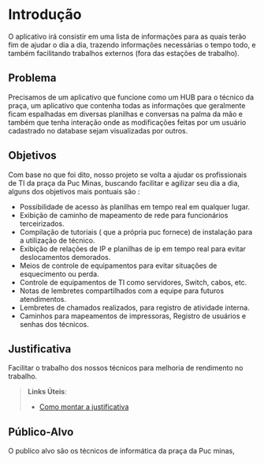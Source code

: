 # Introdução

O aplicativo irá consistir em uma lista de informações para as quais terão fim de ajudar o dia a dia, trazendo informações necessárias o tempo todo, e também facilitando trabalhos externos (fora das estações de trabalho).

## Problema  

Precisamos de um aplicativo que funcione como um HUB para o técnico da praça, um aplicativo que contenha todas as informações que geralmente ficam espalhadas em diversas planilhas e conversas na palma da mão e também que tenha interação onde as modificações feitas por um usuário cadastrado no database sejam visualizadas por outros.


## Objetivos

Com base no que foi dito, nosso projeto se volta a ajudar os profissionais de TI da praça da Puc Minas, buscando facilitar e agilizar seu dia a dia, alguns dos objetivos mais pontuais são :

* Possibilidade de acesso às planilhas em tempo real em qualquer lugar.
* Exibição de caminho de mapeamento de rede para funcionários terceirizados.
* Compilação de tutoriais ( que a própria puc fornece) de instalação para a utilização de técnico.
* Exibição de relações de IP e planilhas de ip em tempo real para evitar deslocamentos demorados.
* Meios de controle de equipamentos para evitar situações de esquecimento ou perda.
* Controle de equipamentos de TI como servidores, Switch, cabos, etc.
* Notas de lembretes compartilhados com a equipe para futuros atendimentos.
* Lembretes de chamados realizados, para registro de atividade interna.
* Caminhos para mapeamentos de impressoras, Registro de usuários e senhas dos técnicos.



## Justificativa

Facilitar o trabalho dos nossos técnicos para melhoria de rendimento no trabalho.
> **Links Úteis**:
> - [Como montar a justificativa](https://guiadamonografia.com.br/como-montar-justificativa-do-tcc/)

## Público-Alvo

O publico alvo são os técnicos de informática da praça da Puc minas,

